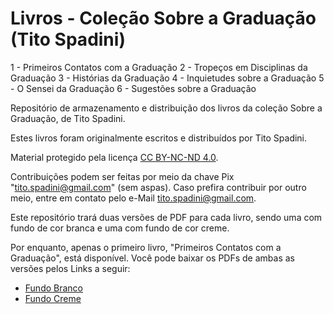 # Livros - Coleção Sobre a Graduação (Tito Spadini)

1 - Primeiros Contatos com a Graduação
2 - Tropeços em Disciplinas da Graduação
3 - Histórias da Graduação
4 - Inquietudes sobre a Graduação
5 - O Sensei da Graduação
6 - Sugestões sobre a Graduação

Repositório de armazenamento e distribuição dos livros da coleção Sobre a Graduação, de Tito Spadini.

Estes livros foram originalmente escritos e distribuídos por Tito Spadini.

Material protegido pela licença [CC BY-NC-ND 4.0](https://creativecommons.org/licenses/by-nc-nd/4.0/).

Contribuições podem ser feitas por meio da chave Pix "tito.spadini@gmail.com" (sem aspas). Caso prefira contribuir por outro meio, entre em contato pelo e-Mail tito.spadini@gmail.com.

Este repositório trará duas versões de PDF para cada livro, sendo uma com fundo de cor branca e uma com fundo de cor creme.

Por enquanto, apenas o primeiro livro, "Primeiros Contatos com a Graduação", está disponível. Você pode baixar os PDFs de ambas as versões pelos Links a seguir:

- [Fundo Branco](https://github.com/titocaco/livros-colecao-graduacao/raw/main/Livro%201%20-%20Primeiros%20Contatos%20com%20a%20Gradua%C3%A7%C3%A3o%20(Tito%20Spadini)/Tito%20Spadini%20-%201%20-%20Primeiros%20Contatos%20com%20a%20Gradua%C3%A7%C3%A3o.pdf)
- [Fundo Creme](https://github.com/titocaco/livros-colecao-graduacao/raw/main/Livro%201%20-%20Primeiros%20Contatos%20com%20a%20Gradua%C3%A7%C3%A3o%20(Tito%20Spadini)/Tito%20Spadini%20-%201%20-%20Primeiros%20Contatos%20com%20a%20Gradua%C3%A7%C3%A3o%20-%20Fundo%20Creme.pdf)
